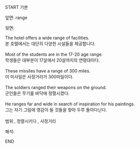 START
기본

앞면:
range


뒷면:
<div>The hotel offers a wide range of facilities. </div><div>본 호텔에서는 대단히 다양한 시설들을 제공합니다.</div><div><br></div><div><div>Most of the students are in the 17-20 age range. </div><div>학생들은 대부분이 17살에서 20살까지의 연령대이다.</div></div><div><br></div><div><div>These missiles have a range of 300 miles. </div><div>이 미사일은 사정거리가 300마일이다.</div></div><div><br></div><div>The soldiers ranged their weapons on the ground.</div><div>군인들은 무기를 바닥에 정렬시켰다.<br></div><div><br></div><div><div>He ranges far and wide in search of inspiration for his paintings. </div><div>그는 자기 그림에 영감이 될 것들을 찾아 두루 돌아다닌다.</div></div><div><br></div>범위 , 정렬시키다 , 사정거리<br>


해석:

END